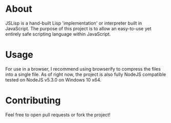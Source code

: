 # About
JSLisp is a hand-built Lisp 'implementation' or interpreter built in JavaScript. The purpose of this project is to allow an easy-to-use yet entirely safe scripting language within JavaScript.

# Usage
For use in a browser, I recommend using browserify to compress the files into a single file. As of right now, the project is also fully NodeJS compatible tested on NodeJS v5.3.0 on Windows 10 x64.

# Contributing
Feel free to open pull requests or fork the project!
